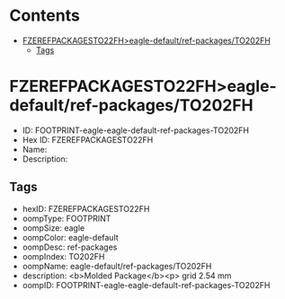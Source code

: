 



Contents
========

* [FZEREFPACKAGESTO22FH>eagle-default/ref-packages/TO202FH](#fzerefpackagesto22fheagle-defaultref-packagesto202fh)
	* [Tags](#tags)

# FZEREFPACKAGESTO22FH>eagle-default/ref-packages/TO202FH

- ID: FOOTPRINT-eagle-eagle-default-ref-packages-TO202FH
- Hex ID: FZEREFPACKAGESTO22FH
- Name: 
- Description: 

## Tags

- hexID: FZEREFPACKAGESTO22FH
- oompType: FOOTPRINT
- oompSize: eagle
- oompColor: eagle-default
- oompDesc: ref-packages
- oompIndex: TO202FH
- oompName: eagle-default/ref-packages/TO202FH
- description: &lt;b&gt;Molded Package&lt;/b&gt;&lt;p&gt;&#xD;
grid 2.54 mm
- oompID: FOOTPRINT-eagle-eagle-default-ref-packages-TO202FH
